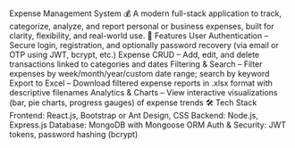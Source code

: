 Expense Management System 💰
A modern full-stack application to track, categorize, analyze, and report personal or business expenses, built for clarity, flexibility, and real-world use.
🎯 Features
User Authentication – Secure login, registration, and optionally password recovery (via email or OTP using JWT, bcrypt, etc.) 
Expense CRUD – Add, edit, and delete transactions linked to categories and dates
Filtering & Search – Filter expenses by week/month/year/custom date range; search by keyword 
Export to Excel – Download filtered expense reports in .xlsx format with descriptive filenames 
Analytics & Charts – View interactive visualizations (bar, pie charts, progress gauges) of expense trends 
🛠️ Tech Stack
Frontend: React.js, Bootstrap or Ant Design, CSS
Backend: Node.js, Express.js
Database: MongoDB with Mongoose ORM
Auth & Security: JWT tokens, password hashing (bcrypt)

